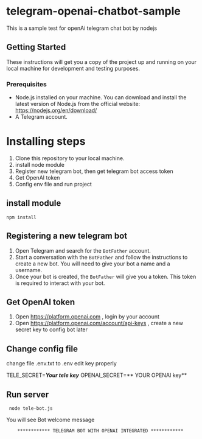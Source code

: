 # telegram-openai-chatbot-sample

This is a sample test for openAi telegram chat bot by nodejs


## Getting Started

These instructions will get you a copy of the project up and running on your local machine for development and testing purposes.

### Prerequisites

- Node.js installed on your machine. You can download and install the latest version of Node.js from the official website: https://nodejs.org/en/download/
- A Telegram account.

# Installing steps

1. Clone this repository to your local machine.
2. install node module
3. Register new telegram bot, then get telegram bot access token
4. Get OpenAI token
5. Config env file and run project


 
## install module
```
npm install

```

## Registering a new telegram bot 
 

1. Open Telegram and search for the `BotFather` account.
2. Start a conversation with the `BotFather` and follow the instructions to create a new bot. You will need to give your bot a name and a username.
3. Once your bot is created, the `BotFather` will give you a token. This token is required to interact with your bot.

## Get OpenAI token
1. Open https://platform.openai.com , login by your account 
2. Open https://platform.openai.com/account/api-keys , create a new secret key to config bot later 

## Change config file 
change file .env.txt to .env 
edit key properly

TELE_SECRET=***Your tele key***
OPENAI_SECRET=** YOUR OPENAI key**
 

## Run server
```
 node tele-bot.js
```

You will see Bot welcome message
```
    ************ TELEGRAM BOT WITH OPENAI INTEGRATED ************
```